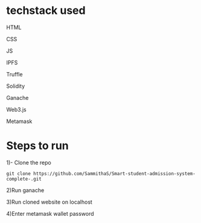 # techstack used
HTML

CSS

JS

IPFS

Truffle

Solidity

Ganache

Web3.js

Metamask 

# Steps to run
1)- Clone the repo
  ```
  git clone https://github.com/SammithaS/Smart-student-admission-system-complete-.git
  ```
2)Run ganache

3)Run cloned website on localhost

4)Enter metamask wallet password
